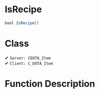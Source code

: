 # IsRecipe
```js	
bool IsRecipe()
```
# Class
✔ `Server: CDOTA_Item`  
✔ `Client: C_DOTA_Item`  

# Function Description

